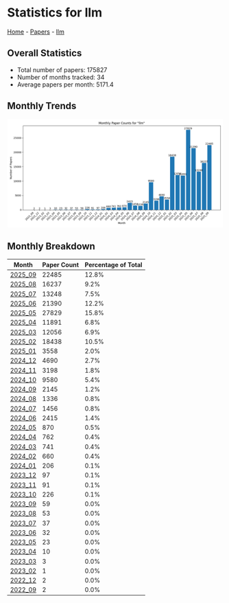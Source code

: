 # Statistics for llm

[Home](https://arxcompass.github.io) - [Papers](https://arxcompass.github.io/papers) - [llm](https://arxcompass.github.io/papers/llm)

## Overall Statistics

- Total number of papers: 175827
- Number of months tracked: 34
- Average papers per month: 5171.4

## Monthly Trends

![Monthly Paper Counts](monthly_stats.png)

## Monthly Breakdown

| Month | Paper Count | Percentage of Total |
| --- | --- | --- |
| [2025_09](./2025_09/papers_1.md) | 22485 | 12.8% |
| [2025_08](./2025_08/papers_1.md) | 16237 | 9.2% |
| [2025_07](./2025_07/papers_1.md) | 13248 | 7.5% |
| [2025_06](./2025_06/papers_1.md) | 21390 | 12.2% |
| [2025_05](./2025_05/papers_1.md) | 27829 | 15.8% |
| [2025_04](./2025_04/papers_1.md) | 11891 | 6.8% |
| [2025_03](./2025_03/papers_1.md) | 12056 | 6.9% |
| [2025_02](./2025_02/papers_1.md) | 18438 | 10.5% |
| [2025_01](./2025_01/papers_1.md) | 3558 | 2.0% |
| [2024_12](./2024_12/papers_1.md) | 4690 | 2.7% |
| [2024_11](./2024_11/papers_1.md) | 3198 | 1.8% |
| [2024_10](./2024_10/papers_1.md) | 9580 | 5.4% |
| [2024_09](./2024_09/papers_1.md) | 2145 | 1.2% |
| [2024_08](./2024_08/papers_1.md) | 1336 | 0.8% |
| [2024_07](./2024_07/papers_1.md) | 1456 | 0.8% |
| [2024_06](./2024_06/papers_1.md) | 2415 | 1.4% |
| [2024_05](./2024_05/papers_1.md) | 870 | 0.5% |
| [2024_04](./2024_04/papers_1.md) | 762 | 0.4% |
| [2024_03](./2024_03/papers_1.md) | 741 | 0.4% |
| [2024_02](./2024_02/papers_1.md) | 660 | 0.4% |
| [2024_01](./2024_01/papers_1.md) | 206 | 0.1% |
| [2023_12](./2023_12/papers_1.md) | 97 | 0.1% |
| [2023_11](./2023_11/papers_1.md) | 91 | 0.1% |
| [2023_10](./2023_10/papers_1.md) | 226 | 0.1% |
| [2023_09](./2023_09/papers_1.md) | 59 | 0.0% |
| [2023_08](./2023_08/papers_1.md) | 53 | 0.0% |
| [2023_07](./2023_07/papers_1.md) | 37 | 0.0% |
| [2023_06](./2023_06/papers_1.md) | 32 | 0.0% |
| [2023_05](./2023_05/papers_1.md) | 23 | 0.0% |
| [2023_04](./2023_04/papers_1.md) | 10 | 0.0% |
| [2023_03](./2023_03/papers_1.md) | 3 | 0.0% |
| [2023_02](./2023_02/papers_1.md) | 1 | 0.0% |
| [2022_12](./2022_12/papers_1.md) | 2 | 0.0% |
| [2022_09](./2022_09/papers_1.md) | 2 | 0.0% |
